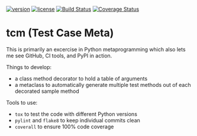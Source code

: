 [![version](https://img.shields.io/badge/version-2.0.0-blue.svg)](./CHANGELOG.md)
[![license](https://img.shields.io/badge/license-MIT-blue.svg)](./LICENSE)
[![Build Status](https://travis-ci.com/elliptical/tcm.svg)](https://travis-ci.com/elliptical/tcm)
[![Coverage Status](https://coveralls.io/repos/github/elliptical/tcm/badge.svg?branch=develop)](https://coveralls.io/github/elliptical/tcm?branch=develop)

# tcm (Test Case Meta)
This is primarily an excercise in Python metaprogramming which also lets me see GitHub, CI tools, and PyPI in action.

Things to develop:

- a class method decorator to hold a table of arguments
- a metaclass to automatically generate multiple test methods out of each decorated sample method

Tools to use:

- `tox` to test the code with different Python versions
- `pylint` and `flake8` to keep individual commits clean
- `coverall` to ensure 100% code coverage
